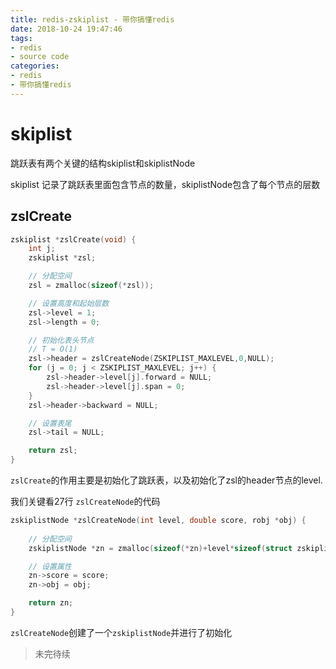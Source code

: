 ```yaml
---
title: redis-zskiplist - 带你搞懂redis
date: 2018-10-24 19:47:46
tags:
- redis
- source code
categories: 
- redis
- 带你搞懂redis
---
```



# skiplist

跳跃表有两个关键的结构skiplist和skiplistNode

skiplist 记录了跳跃表里面包含节点的数量，skiplistNode包含了每个节点的层数

## zslCreate

```c
zskiplist *zslCreate(void) {
    int j;
    zskiplist *zsl;

    // 分配空间
    zsl = zmalloc(sizeof(*zsl));

    // 设置高度和起始层数
    zsl->level = 1;
    zsl->length = 0;

    // 初始化表头节点
    // T = O(1)
    zsl->header = zslCreateNode(ZSKIPLIST_MAXLEVEL,0,NULL);
    for (j = 0; j < ZSKIPLIST_MAXLEVEL; j++) {
        zsl->header->level[j].forward = NULL;
        zsl->header->level[j].span = 0;
    }
    zsl->header->backward = NULL;

    // 设置表尾
    zsl->tail = NULL;

    return zsl;
}
```

<!--more-->

```zslCreate```的作用主要是初始化了跳跃表，以及初始化了zsl的header节点的level.


我们关键看27行 ```zslCreateNode```的代码
```c
zskiplistNode *zslCreateNode(int level, double score, robj *obj) {
    
    // 分配空间
    zskiplistNode *zn = zmalloc(sizeof(*zn)+level*sizeof(struct zskiplistLevel));

    // 设置属性
    zn->score = score;
    zn->obj = obj;

    return zn;
}
```

```zslCreateNode```创建了一个```zskiplistNode```并进行了初始化

> 未完待续